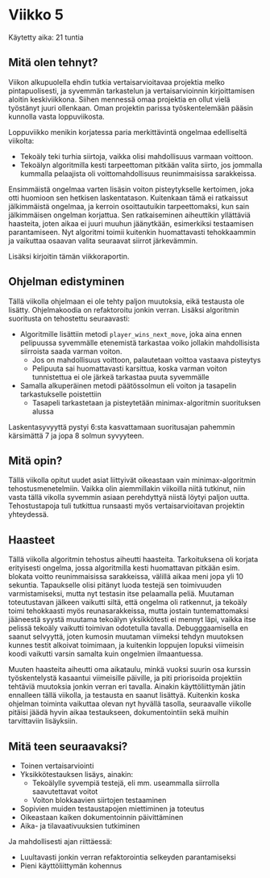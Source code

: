 # Viikko 5
Käytetty aika: 21 tuntia

## Mitä olen tehnyt?
Viikon alkupuolella ehdin tutkia vertaisarvioitavaa
projektia melko pintapuolisesti, ja syvemmän tarkastelun ja vertaisarvioinnin kirjoittamisen
aloitin keskiviikkona. Siihen mennessä omaa projektia en ollut vielä työstänyt juuri ollenkaan. Oman projektin parissa 
työskentelemään pääsin kunnolla vasta loppuviikosta.

Loppuviikko menikin korjatessa paria merkittävintä ongelmaa edelliseltä viikolta:
- Tekoäly teki turhia siirtoja, vaikka olisi mahdollisuus varmaan voittoon.
- Tekoälyn algoritmilla kesti tarpeettoman pitkään valita siirto, jos
jommalla kummalla pelaajista oli voittomahdollisuus reunimmaisissa sarakkeissa.

Ensimmäistä ongelmaa varten lisäsin voiton pisteytykselle kertoimen, joka otti huomioon sen hetkisen laskentatason. Kuitenkaan tämä ei ratkaissut
jälkimmäistä ongelmaa, ja kerroin osoittautuikin tarpeettomaksi, kun sain jälkimmäisen ongelman korjattua. Sen ratkaiseminen aiheuttikin 
yllättäviä haasteita, joten aikaa ei juuri muuhun jäänytkään, esimerkiksi testaamisen parantamiseen. 
Nyt algoritmi toimii kuitenkin huomattavasti tehokkaammin ja vaikuttaa osaavan valita seuraavat siirrot järkevämmin.

Lisäksi kirjoitin tämän viikkoraportin.

## Ohjelman edistyminen
Tällä viikolla ohjelmaan ei ole tehty paljon muutoksia, eikä testausta ole lisätty. Ohjelmakoodia on refaktoroitu jonkin verran.
Lisäksi algoritmin suoritusta on tehostettu seuraavasti:
- Algoritmille lisättiin metodi `player_wins_next_move`, joka aina ennen pelipuussa syvemmälle etenemistä tarkastaa voiko 
jollakin mahdollisista siirroista saada varman voiton.
  - Jos on mahdollisuus voittoon, palautetaan voittoa vastaava pisteytys
  - Pelipuuta sai huomattavasti karsittua, koska varman voiton tunnistettua ei ole järkeä tarkastaa puuta syvemmälle
- Samalla alkuperäinen metodi päätössolmun eli voiton ja tasapelin tarkastukselle poistettiin
  - Tasapeli tarkastetaan ja pisteytetään minimax-algoritmin suorituksen alussa

Laskentasyvyyttä pystyi 6:sta kasvattamaan suoritusajan pahemmin kärsimättä 7 ja jopa 8 solmun syvyyteen.

## Mitä opin?
Tällä viikolla opitut uudet asiat liittyivät oikeastaan vain minimax-algoritmin tehostusmenetelmiin. Vaikka olin aiemmillakin viikoilla
niitä tutkinut, niin vasta tällä vikolla syvemmin asiaan perehdyttyä niistä löytyi paljon uutta. 
Tehostustapoja tuli tutkittua runsaasti myös vertaisarvioitavan projektin yhteydessä.

## Haasteet
Tällä viikolla algoritmin tehostus aiheutti haasteita. Tarkoituksena oli korjata erityisesti ongelma, jossa algoritmilla
kesti huomattavan pitkään esim. blokata voitto reunimmaisissa sarakkeissa, välillä aikaa meni jopa yli 10 sekuntia.
Tapaukselle olisi pitänyt luoda testejä sen toimivuuden varmistamiseksi, mutta nyt testasin itse pelaamalla peliä.
Muutaman toteutustavan jälkeen vaikutti siltä, että ongelma oli ratkennut, ja tekoäly toimi tehokkaasti myös reunasarakkeissa, mutta
jostain tuntemattomaksi jääneestä syystä muutama tekoälyn yksikkötesti ei mennyt läpi, vaikka itse pelissä tekoäly vaikutti
toimivan odotetulla tavalla. Debugggaamisella en saanut selvyyttä, joten kumosin muutaman viimeksi tehdyn muutoksen kunnes testit 
alkoivat toimimaan, ja kuitenkin loppujen lopuksi viimeisin koodi vaikutti varsin samalta kuin ongelmien ilmaantuessa.

Muuten haasteita aiheutti oma aikataulu, minkä vuoksi suurin osa kurssin työskentelystä kasaantui viimeisille päiville, ja piti 
priorisoida projektiin tehtäviä muutoksia jonkin verran eri tavalla.
Ainakin käyttöliittymän jätin ennalleen tällä viikolla, ja testausta en saanut lisättyä. Kuitenkin koska ohjelman toiminta vaikuttaa olevan
nyt hyvällä tasolla, seuraavalle viikolle pitäisi jäädä hyvin aikaa testaukseen, dokumentointiin sekä muihin tarvittaviin lisäyksiin. 

## Mitä teen seuraavaksi?
- Toinen vertaisarviointi
- Yksikkötestauksen lisäys, ainakin:
  - Tekoälylle syvempiä testejä, eli mm. useammalla siirrolla saavutettavat voitot
  - Voiton blokkaavien siirtojen testaaminen
- Sopivien muiden testaustapojen miettiminen ja toteutus
- Oikeastaan kaiken dokumentoinnin päivittäminen
- Aika- ja tilavaativuuksien tutkiminen

Ja mahdollisesti ajan riittäessä:
- Luultavasti jonkin verran refaktorointia selkeyden parantamiseksi
- Pieni käyttöliittymän kohennus
